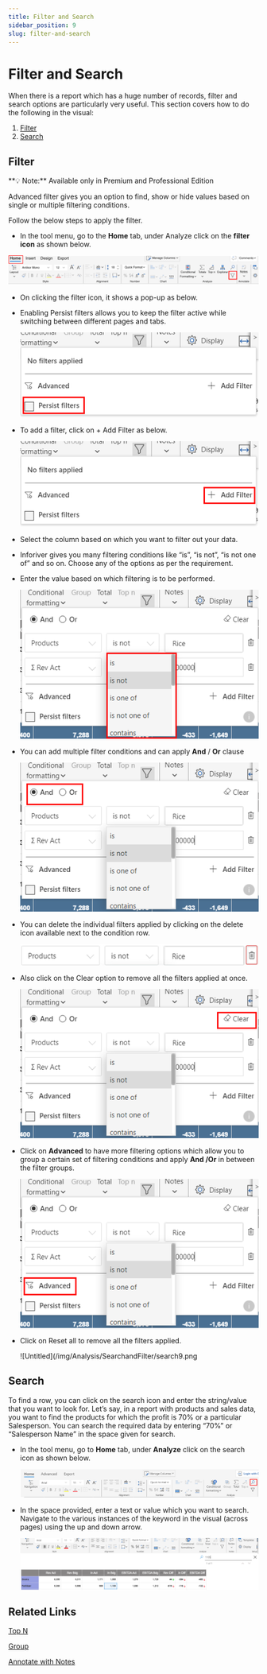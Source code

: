 ```yaml
---
title: Filter and Search
sidebar_position: 9
slug: filter-and-search
---
```


# Filter and Search

When there is a report which has a huge number of records, filter and search options are particularly very useful. This section covers how to do the following in the visual:

1. [Filter](/analyze/filter-and-search)
2. [Search](/analyze/filter-and-search)

## **Filter**

<aside>
**💡 Note:** Available only in Premium and Professional Edition

</aside>

Advanced filter gives you an option to find, show or hide values based on single or multiple filtering conditions.

Follow the below steps to apply the filter.

- In the tool menu, go to the **Home** tab, under Analyze click on the **filter icon** as shown below.

![Untitled](/img/Analysis/SearchandFilter/search1.png)

- On clicking the filter icon, it shows a pop-up as below.
- Enabling Persist filters allows you to keep the filter active while switching between different pages and tabs.
    
    ![Untitled](/img/Analysis/SearchandFilter/search2.png)
    
- To add a filter, click on + Add Filter as below.
    
    ![Untitled](/img/Analysis/SearchandFilter/search3.png)
    
- Select the column based on which you want to filter out your data.
- Inforiver gives you many filtering conditions like “is”, “is not”, “is not one of” and so on. Choose any of the options as per the requirement.
- Enter the value based on which filtering is to be performed.
    
    ![Untitled](/img/Analysis/SearchandFilter/search4.png)
    
- You can add multiple filter conditions and can apply **And** / **Or** clause
    
    ![Untitled](/img/Analysis/SearchandFilter/search5.png)
    
- You can delete the individual filters applied by clicking on the delete icon available next to the condition row.
    
    ![Filter Delete.jpg](/img/Analysis/SearchandFilter/search6.jpg)
    
- Also click on the Clear option to remove all the filters applied at once.
    
    ![Untitled](/img/Analysis/SearchandFilter/search7.png)
    
- Click on **Advanced** to have more filtering options which allow you to group a certain set of filtering conditions and apply **And /Or** in between the filter groups.
    
    ![Untitled](/img/Analysis/SearchandFilter/search8.png)
    
- Click on Reset all to remove all the filters applied.
    
    ![Untitled](/img/Analysis/SearchandFilter/search9.png
    

## **Search**

To find a row, you can click on the search icon and enter the string/value that you want to look for. Let’s say, in a report with products and sales data, you want to find the products for which the profit is 70% or a particular Salesperson. You can search the required data by entering “70%” or “Salesperson Name” in the space given for search.

- In the tool menu, go to **Home** tab, under **Analyze** click on the search icon as shown below.
    
    ![Untitled](/img/Analysis/SearchandFilter/search10.png)

- In the space provided, enter a text or value which you want to search. Navigate to the various instances of the keyword in the visual (across pages) using the up and down arrow.
    
    ![Untitled](/img/Analysis/SearchandFilter/search11.png)


## Related Links

[Top N](/analyze/TopN)

[Group](/build/Group)

[Annotate with Notes](/build/Annotatenotes)